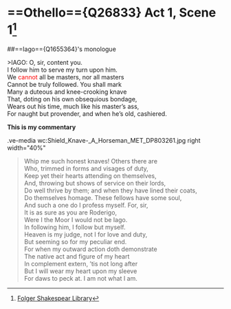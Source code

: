 # ==Othello=={Q26833} Act 1, Scene 1[^1] 
##==Iago=={Q1655364}'s monologue
<p>
>IAGO:  O, sir, content you.</br>
I follow him to serve my turn upon him.</br>
We <span style="color: red">cannot</span> all be masters, nor all masters</br>
Cannot be truly followed. You shall mark</br>
Many a duteous and knee-crooking knave</br>
That, doting on his own obsequious bondage,</br>
Wears out his time, much like his master’s ass,</br>
For naught but provender, and when he’s old, cashiered.</p>

**This is my commentary**

.ve-media wc:Shield_Knave-_A_Horseman_MET_DP803261.jpg right width="40%"
>Whip me such honest knaves! Others there are</br>
Who, trimmed in forms and visages of duty,</br>
Keep yet their hearts attending on themselves,</br>
And, throwing but shows of service on their lords,</br>
Do well thrive by them; and when they have lined their coats,</br>
Do themselves homage. These fellows have some soul,</br>
And such a one do I profess myself. For, sir,</br>
It is as sure as you are Roderigo,</br>
Were I the Moor I would not be Iago.</br>
In following him, I follow but myself.</br>
Heaven is my judge, not I for love and duty,</br>
But seeming so for my peculiar end.</br>
For when my outward action doth demonstrate</br>
The native act and figure of my heart</br>
In complement extern, ’tis not long after</br>
But I will wear my heart upon my sleeve</br>
For daws to peck at. I am not what I am.

[^1]: [Folger Shakespear Library](https://www.folger.edu/explore/shakespeares-works/othello/read/1/1/#line-1.1.44)
